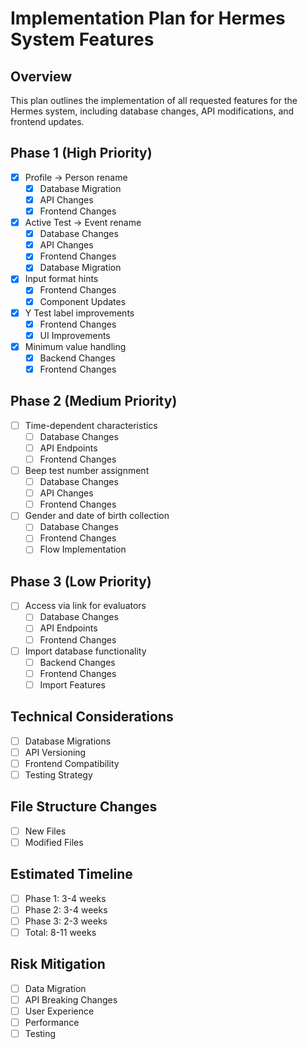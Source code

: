 # Implementation Plan for Hermes System Features

## Overview

This plan outlines the implementation of all requested features for the Hermes system, including database changes, API modifications, and frontend updates.

## Phase 1 (High Priority)

- [x] Profile → Person rename
  - [x] Database Migration
  - [x] API Changes
  - [x] Frontend Changes
- [x] Active Test → Event rename
  - [x] Database Changes
  - [x] API Changes
  - [x] Frontend Changes
  - [x] Database Migration
- [x] Input format hints
  - [x] Frontend Changes
  - [x] Component Updates
- [x] Y Test label improvements
  - [x] Frontend Changes
  - [x] UI Improvements
- [x] Minimum value handling
  - [x] Backend Changes
  - [x] Frontend Changes

## Phase 2 (Medium Priority)

- [ ] Time-dependent characteristics
  - [ ] Database Changes
  - [ ] API Endpoints
  - [ ] Frontend Changes
- [ ] Beep test number assignment
  - [ ] Database Changes
  - [ ] API Changes
  - [ ] Frontend Changes
- [ ] Gender and date of birth collection
  - [ ] Database Changes
  - [ ] Frontend Changes
  - [ ] Flow Implementation

## Phase 3 (Low Priority)

- [ ] Access via link for evaluators
  - [ ] Database Changes
  - [ ] API Endpoints
  - [ ] Frontend Changes
- [ ] Import database functionality
  - [ ] Backend Changes
  - [ ] Frontend Changes
  - [ ] Import Features

## Technical Considerations

- [ ] Database Migrations
- [ ] API Versioning
- [ ] Frontend Compatibility
- [ ] Testing Strategy

## File Structure Changes

- [ ] New Files
- [ ] Modified Files

## Estimated Timeline

- [ ] Phase 1: 3-4 weeks
- [ ] Phase 2: 3-4 weeks
- [ ] Phase 3: 2-3 weeks
- [ ] Total: 8-11 weeks

## Risk Mitigation

- [ ] Data Migration
- [ ] API Breaking Changes
- [ ] User Experience
- [ ] Performance
- [ ] Testing
